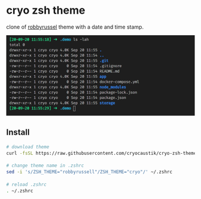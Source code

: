 # cryo zsh theme

clone of [robbyrussel](https://github.com/ohmyzsh/ohmyzsh/wiki/Themes#robbyrussell) theme with a date and time stamp.

[![sample](sample.png)](sample.png)

## Install

```bash
# download theme
curl -fsSL https://raw.githubusercontent.com/cryocaustik/cryo-zsh-theme/master/cryo.zsh-theme > ~/.oh-my-zsh/themes/cryo.zsh-theme

# change theme name in .zshrc
sed -i 's/ZSH_THEME="robbyrussell"/ZSH_THEME="cryo"/' ~/.zshrc

# reload .zshrc
. ~/.zshrc
```
